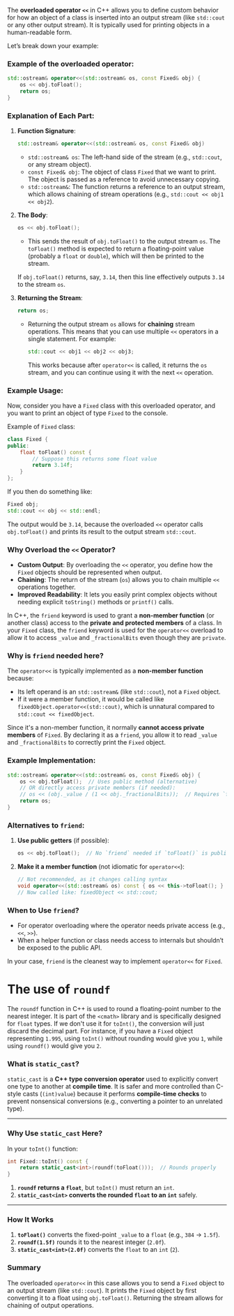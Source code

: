 The **overloaded operator `<<`** in C++ allows you to define custom behavior for how an object of a class is inserted into an output stream (like `std::cout` or any other output stream). It is typically used for printing objects in a human-readable form.

Let’s break down your example:

### Example of the overloaded operator:
```cpp
std::ostream& operator<<(std::ostream& os, const Fixed& obj) {
    os << obj.toFloat();
    return os;
}
```

### Explanation of Each Part:

1. **Function Signature**:
   ```cpp
   std::ostream& operator<<(std::ostream& os, const Fixed& obj)
   ```
   - `std::ostream& os`: The left-hand side of the stream (e.g., `std::cout`, or any stream object).
   - `const Fixed& obj`: The object of class `Fixed` that we want to print. The object is passed as a reference to avoid unnecessary copying.
   - `std::ostream&`: The function returns a reference to an output stream, which allows chaining of stream operations (e.g., `std::cout << obj1 << obj2`).

2. **The Body**:
   ```cpp
   os << obj.toFloat();
   ```
   - This sends the result of `obj.toFloat()` to the output stream `os`. The `toFloat()` method is expected to return a floating-point value (probably a `float` or `double`), which will then be printed to the stream.
   
   If `obj.toFloat()` returns, say, `3.14`, then this line effectively outputs `3.14` to the stream `os`.

3. **Returning the Stream**:
   ```cpp
   return os;
   ```
   - Returning the output stream `os` allows for **chaining** stream operations. This means that you can use multiple `<<` operators in a single statement. For example:
     ```cpp
     std::cout << obj1 << obj2 << obj3;
     ```
     This works because after `operator<<` is called, it returns the `os` stream, and you can continue using it with the next `<<` operation.

### Example Usage:

Now, consider you have a `Fixed` class with this overloaded operator, and you want to print an object of type `Fixed` to the console.

Example of `Fixed` class:
```cpp
class Fixed {
public:
    float toFloat() const {
        // Suppose this returns some float value
        return 3.14f;
    }
};
```

If you then do something like:
```cpp
Fixed obj;
std::cout << obj << std::endl;
```

The output would be `3.14`, because the overloaded `<<` operator calls `obj.toFloat()` and prints its result to the output stream `std::cout`.

### Why Overload the `<<` Operator?
- **Custom Output**: By overloading the `<<` operator, you define how the `Fixed` objects should be represented when output.
- **Chaining**: The return of the stream (`os`) allows you to chain multiple `<<` operations together.
- **Improved Readability**: It lets you easily print complex objects without needing explicit `toString()` methods or `printf()` calls.

In C++, the `friend` keyword is used to grant a **non-member function** (or another class) access to the **private and protected members** of a class. In your `Fixed` class, the `friend` keyword is used for the `operator<<` overload to allow it to access `_value` and `_fractionalBits` even though they are `private`.

### Why is `friend` needed here?
The `operator<<` is typically implemented as a **non-member function** because:
- Its left operand is an `std::ostream&` (like `std::cout`), not a `Fixed` object.
- If it were a member function, it would be called like `fixedObject.operator<<(std::cout)`, which is unnatural compared to `std::cout << fixedObject`.

Since it's a non-member function, it normally **cannot access private members** of `Fixed`. By declaring it as a `friend`, you allow it to read `_value` and `_fractionalBits` to correctly print the `Fixed` object.

### Example Implementation:
```cpp
std::ostream& operator<<(std::ostream& os, const Fixed& obj) {
    os << obj.toFloat();  // Uses public method (alternative)
    // OR directly access private members (if needed):
    // os << (obj._value / (1 << obj._fractionalBits));  // Requires `friend`
    return os;
}
```

### Alternatives to `friend`:
1. **Use public getters** (if possible):
   ```cpp
   os << obj.toFloat();  // No `friend` needed if `toFloat()` is public
   ```
2. **Make it a member function** (not idiomatic for `operator<<`):
   ```cpp
   // Not recommended, as it changes calling syntax
   void operator<<(std::ostream& os) const { os << this->toFloat(); }
   // Now called like: fixedObject << std::cout;
   ```

### When to Use `friend`?
- For operator overloading where the operator needs private access (e.g., `<<`, `>>`).
- When a helper function or class needs access to internals but shouldn’t be exposed to the public API.

In your case, `friend` is the cleanest way to implement `operator<<` for `Fixed`.


# The use of `roundf`

The `roundf` function in C++ is used to round a floating-point number to the nearest integer. It is part of the `<cmath>` library and is specifically designed for `float` types. If we don't use it for `toInt()`, the conversion will just discard the decimal part. For instance, if you have a `Fixed` object representing `1.995`, using `toInt()` without rounding would give you `1`, while using `roundf()` would give you `2`.

### **What is `static_cast`?**
`static_cast` is a **C++ type conversion operator** used to explicitly convert one type to another at **compile time**. It is safer and more controlled than C-style casts (`(int)value`) because it performs **compile-time checks** to prevent nonsensical conversions (e.g., converting a pointer to an unrelated type).

---

### **Why Use `static_cast` Here?**
In your `toInt()` function:
```cpp
int Fixed::toInt() const {
    return static_cast<int>(roundf(toFloat()));  // Rounds properly
}
```
1. **`roundf` returns a `float`**, but `toInt()` must return an `int`.
2. **`static_cast<int>` converts the rounded `float` to an `int`** safely.

---

### **How It Works**
1. **`toFloat()`** converts the fixed-point `_value` to a `float` (e.g., `384` → `1.5f`).
2. **`roundf(1.5f)`** rounds it to the nearest integer (`2.0f`).
3. **`static_cast<int>(2.0f)`** converts the `float` to an `int` (`2`).


### Summary
The overloaded `operator<<` in this case allows you to send a `Fixed` object to an output stream (like `std::cout`). It prints the `Fixed` object by first converting it to a float using `obj.toFloat()`. Returning the stream allows for chaining of output operations.

